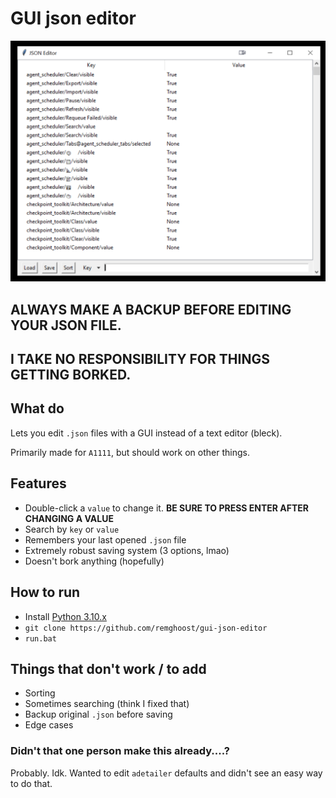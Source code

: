 # GUI json editor
![shh, it's a secret to everyone](_images/1.png)

## **ALWAYS MAKE A BACKUP BEFORE EDITING YOUR JSON FILE.** 
## **I TAKE NO RESPONSIBILITY FOR THINGS GETTING BORKED.**


## What do
Lets you edit `.json` files with a GUI instead of a text editor (bleck).

Primarily made for `A1111`, but should work on other things.

## Features
- Double-click a `value` to change it. **BE SURE TO PRESS ENTER AFTER CHANGING A VALUE**
- Search by `key` or `value`
- Remembers your last opened `.json` file
- Extremely robust saving system (3 options, lmao)
- Doesn't bork anything (hopefully)
  
## How to run

- Install [Python 3.10.x](https://www.python.org/downloads/release/python-3109/)
- `git clone https://github.com/remghoost/gui-json-editor`
- `run.bat`

## Things that don't work / to add
- Sorting
- Sometimes searching (think I fixed that)
- Backup original `.json` before saving
- Edge cases

### Didn't that one person make this already....?
Probably. Idk. Wanted to edit `adetailer` defaults and didn't see an easy way to do that.